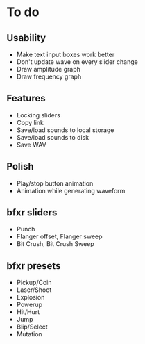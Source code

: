 To do
=====

Usability
---------

- Make text input boxes work better
- Don't update wave on every slider change
- Draw amplitude graph
- Draw frequency graph

Features
--------

- Locking sliders
- Copy link
- Save/load sounds to local storage
- Save/load sounds to disk
- Save WAV

Polish
------

- Play/stop button animation
- Animation while generating waveform

bfxr sliders
------------

- Punch
- Flanger offset, Flanger sweep
- Bit Crush, Bit Crush Sweep

bfxr presets
------------

- Pickup/Coin
- Laser/Shoot
- Explosion
- Powerup
- Hit/Hurt
- Jump
- Blip/Select
- Mutation

